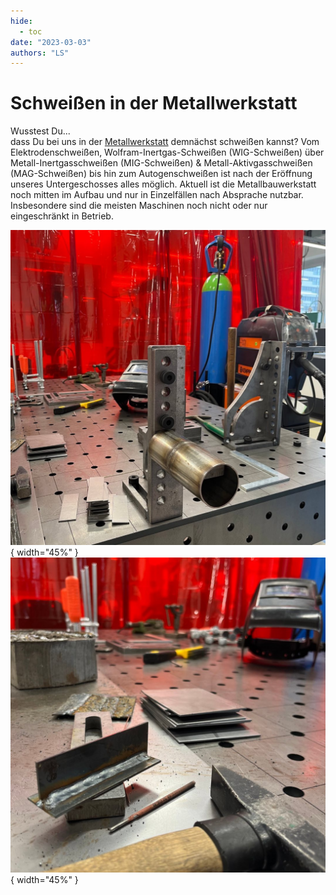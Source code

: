 ```yaml
---
hide:
  - toc
date: "2023-03-03"  
authors: "LS"
---
```


# Schweißen in der Metallwerkstatt

Wusstest Du...    
dass Du bei uns in der [Metallwerkstatt](../metallbauwerkstatt.md) demnächst schweißen kannst? Vom Elektrodenschweißen, Wolfram-Inertgas-Schweißen (WIG-Schweißen) über Metall-Inertgasschweißen (MIG-Schweißen) & Metall-Aktivgasschweißen (MAG-Schweißen) bis hin zum Autogenschweißen ist nach der Eröffnung unseres Untergeschosses alles möglich. Aktuell ist die Metallbauwerkstatt noch mitten im Aufbau und nur in Einzelfällen nach Absprache nutzbar. Insbesondere sind die meisten Maschinen noch nicht oder nur eingeschränkt in Betrieb.

![Blick auf unseren Schweißtisch.](../medien/2023-03-03a.jpg){ width="45%" }
![Der Schweißtisch aus anderer Perspektive. Ein Hammer liegt im Vordergrund, weiter hinten ist eine Schweißermaske zu sehen.](../medien/2023-03-03b.jpg){ width="45%" }



